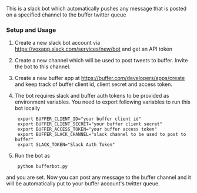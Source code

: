 This is a slack bot which automatically pushes any message that is posted on a specified channel to the buffer twitter queue

### Setup and Usage

1. Create a new slack bot account via  https://voxapp.slack.com/services/new/bot and get an API token
2. Create a new channel which will be used to post tweets to buffer. Invite the bot to this channel.
3. Create a new buffer app at https://buffer.com/developers/apps/create and keep track of buffer client id, client secret and access token.
4. The bot requires slack and buffer auth tokens to be provided as environment variables. You need to export following variables to run this bot locally
    
        export BUFFER_CLIENT_ID="your buffer client id"
        export BUFFER_CLIENT_SECRET="your buffer client secret"
        export BUFFER_ACCESS_TOKEN="your buffer access token"
        export BUFFER_SLACK_CHANNEL="slack channel to be used to post to buffer"
        export SLACK_TOKEN="Slack Auth Token"
        
5. Run the bot as 

        python bufferbot.py 
    
  and you are set. Now you can post any message to the buffer channel and it will be automatically put to your buffer account's twitter queue.
    

